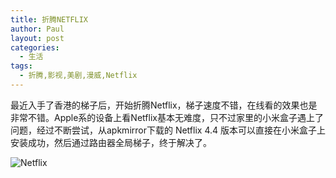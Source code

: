 ```yaml
---
title: 折腾NETFLIX
author: Paul
layout: post
categories:
  - 生活
tags:
  - 折腾,影视,美剧,漫威,Netflix
---
```


最近入手了香港的梯子后，开始折腾Netflix，梯子速度不错，在线看的效果也是非常不错。Apple系的设备上看Netflix基本无难度，只不过家里的小米盒子遇上了问题，经过不断尝试，从apkmirror下载的 Netflix 4.4 版本可以直接在小米盒子上安装成功，然后通过路由器全局梯子，终于解决了。

![Netflix](https://imgs.gq/2017-0709/netflix.jpg)